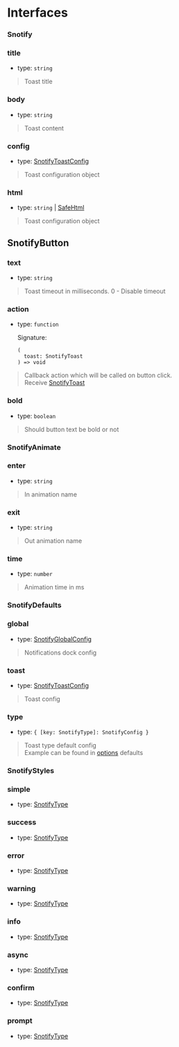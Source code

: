 # Interfaces


### Snotify

### title
- type: `string`  
> Toast title

### body
- type: `string`  
> Toast content

### config
- type: [SnotifyToastConfig](options.md/#snotifytoastconfig)  
> Toast configuration object

### html
- type: `string` | [SafeHtml](https://angular.io/api/platform-browser/SafeHtml)  
> Toast configuration object


## SnotifyButton

### text
- type: `string`   
> Toast timeout in milliseconds. 0 - Disable timeout

### action
- type: `function` 
  
  Signature:
  
    ```
    (
      toast: SnotifyToast
    ) => void
    ```
   
> Callback action which will be called on button click.  
> Receive [SnotifyToast](model.md#snotifytoast)

### bold
- type: `boolean`  
> Should button text be bold or not


### SnotifyAnimate

### enter
- type: `string`  
> In animation name

### exit
- type: `string`  
> Out animation name

### time
- type: `number`   
> Animation time in ms


### SnotifyDefaults

### global
- type: [SnotifyGlobalConfig](options.md#snotifyglobalconfig)
> Notifications dock config

### toast
- type: [SnotifyToastConfig](options.md/#snotifytoastconfig)
> Toast config

### type
- type: `{ [key: SnotifyType]: SnotifyConfig }`
> Toast type default config  
> Example can be found in [options](options.md#setting-default-configuration) defaults


### SnotifyStyles

### simple
- type: [SnotifyType](types.md#snotifytype)

### success
- type: [SnotifyType](types.md#snotifytype)

### error
- type: [SnotifyType](types.md#snotifytype)

### warning
- type: [SnotifyType](types.md#snotifytype)

### info
- type: [SnotifyType](types.md#snotifytype)

### async
- type: [SnotifyType](types.md#snotifytype)

### confirm
- type: [SnotifyType](types.md#snotifytype)

### prompt
- type: [SnotifyType](types.md#snotifytype)


